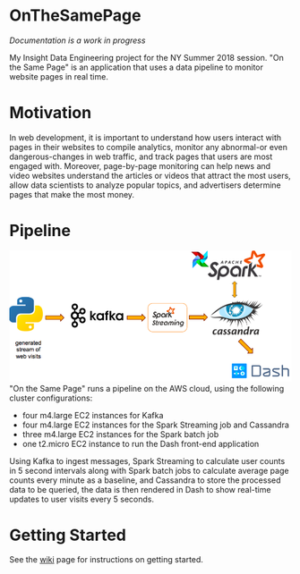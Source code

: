 # OnTheSamePage
*Documentation is a work in progress*

My Insight Data Engineering project for the NY Summer 2018 session. "On the Same Page" is an application that uses a data pipeline to monitor website pages in real time.

# Motivation
In web development, it is important to understand how users interact with pages in their websites to compile analytics, monitor any abnormal-or even dangerous-changes in web traffic, and track pages that users are most engaged with. Moreover, page-by-page monitoring can help news and video websites understand the articles or videos that attract the most users, allow data scientists to analyze popular topics, and advertisers determine pages that make the most money.

# Pipeline
![alt text](img/pipeline.png)
"On the Same Page" runs a pipeline on the AWS cloud, using the following cluster configurations:

* four m4.large EC2 instances for Kafka
* four m4.large EC2 instances for the Spark Streaming job and Cassandra 
* three m4.large EC2 instances for the Spark batch job
* one t2.micro EC2 instance to run the Dash front-end application

Using Kafka to ingest messages, Spark Streaming to calculate user counts in 5 second intervals along with Spark batch jobs to calculate average page counts every minute as a baseline, and Cassandra to store the processed data to be queried, the data is then rendered in Dash to show real-time updates to user visits every 5 seconds.

# Getting Started
See the [wiki](https://github.com/agdsouza/OnTheSamePage/wiki/Getting-Started) page for instructions on getting started.
